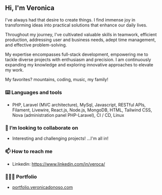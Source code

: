 ## Hi, I'm Veronica

I've always had that desire to create things. I find immense joy in transforming ideas into practical solutions that enhance our daily lives. 

Throughout my journey, I've cultivated valuable skills in teamwork, efficient production, addressing user and business needs, adept time management, and effective problem-solving.

My expertise encompasses full-stack development, empowering me to tackle diverse projects with enthusiasm and precision. I am continuously expanding my knowledge and exploring innovative approaches to elevate my work.

My favorites? mountains, coding, music, my family!

### ⌨️ Languages and tools

- PHP, Laravel (MVC architecture), MySql, Javascript, RESTful APIs, Filament, Livewire, React.js, Node.js, MongoDB, HTML, Tailwind CSS, Nova (administration panel PHP-Laravel), CI / CD, Linux

### 👯 I’m looking to collaborate on

- Interesting and challenging projects! ...I'm all in!
  
### 📫 How to reach me

- Linkedin: https://www.linkedin.com/in/veroca/

### 👩🏾‍💻 Portfolio

- [portfolio.veronicadonoso.com](https://portfolio.veronicadonoso.com/)
